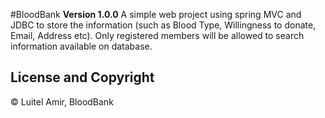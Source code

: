 #BloodBank 
**Version 1.0.0**
A simple web project using spring MVC and JDBC to store the information (such as Blood Type, Willingness to donate, Email, Address etc).
Only registered members will be allowed to search information available on database.

## License and Copyright 
© Luitel Amir, BloodBank

